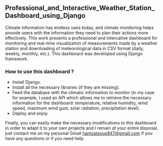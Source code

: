 ## Professional_and_Interactive_Weather_Station_Dashboard_using_Django
Climate information has endless uses today, and climate monitoring helps provide users with the information they need to plan their actions more effectively. This work presents a professional and intercative dashboard for monitoring and real-time visualization of measurements made by a weather station and downloading of meteorological data in CSV format (daily, weekly, monthly, etc.). This dashboard was developed using Django framework.

### How to use this dashboard ?
- Install Django.
- Install all the necessary libraries (if they are missing).
- Feed the database with the climatic information to monitor (in my case for example, I used an API which allows me to retrieve the necessary information for the dashboard: temperature, relative humidity, wind speed, maximum wind gust, solar radiation, precipitation level).
- Deploy and enjoy.

Finally, you can easily make the necessary modifications to this dashboard in order to adapt it to your own projects and I remain at your entire disposal, just contact me on my personal Gmail hamzataous847@gmail.com if you have any questions or if you need help.
